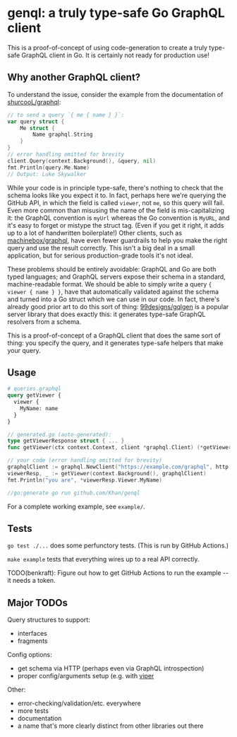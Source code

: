 # genql: a truly type-safe Go GraphQL client

This is a proof-of-concept of using code-generation to create a truly type-safe GraphQL client in Go.  It is certainly not ready for production use!

## Why another GraphQL client?

To understand the issue, consider the example from the documentation of [shurcooL/graphql](https://github.com/shurcooL/graphql/):
```go
// to send a query `{ me { name } }`:
var query struct {
	Me struct {
		Name graphql.String
	}
}
// error handling omitted for brevity
client.Query(context.Background(), &query, nil)
fmt.Println(query.Me.Name)
// Output: Luke Skywalker
```
While your code is in principle type-safe, there's nothing to check that the schema looks like you expect it to.  In fact, perhaps here we're querying the GitHub API, in which the field is called `viewer`, not `me`, so this query will fail.  Even more common than misusing the name of the field is mis-capitalizing it: the GraphQL convention is `myUrl` whereas the Go convention is `MyURL`, and it's easy to forget or mistype the struct tag.  (Even if you get it right, it adds up to a lot of handwritten boilerplate!)  Other clients, such as [machinebox/graphql](https://github.com/machinebox/graphql), have even fewer guardrails to help you make the right query and use the result correctly.  This isn't a big deal in a small application, but for serious production-grade tools it's not ideal.

These problems should be entirely avoidable: GraphQL and Go are both typed languages; and GraphQL servers expose their schema in a standard, machine-readable format.  We should be able to simply write a query `{ viewer { name } }`, have that automatically validated against the schema and turned into a Go struct which we can use in our code.  In fact, there's already good prior art to do this sort of thing: [99designs/gqlgen](https://github.com/99designs/gqlgen) is a popular server library that does exactly this: it generates type-safe GraphQL resolvers from a schema.

This is a proof-of-concept of a GraphQL client that does the same sort of thing: you specify the query, and it generates type-safe helpers that make your query.

## Usage

```graphql
# queries.graphql
query getViewer {
  viewer {
    MyName: name
  }
}
```

```go
// generated.go (auto-generated):
type getViewerResponse struct { ... }
func getViewer(ctx context.Context, client *graphql.Client) (*getViewerResponse, error) { ... }

// your code (error handling omitted for brevity)
graphqlClient := graphql.NewClient("https://example.com/graphql", http.DefaultClient)
viewerResp, _ := getViewer(context.Background(), graphqlClient)
fmt.Println("you are", *viewerResp.Viewer.MyName)

//go:generate go run github.com/Khan/genql
```

For a complete working example, see `example/`.

## Tests

`go test ./...` does some perfunctory tests.  (This is run by GitHub Actions.)

`make example` tests that everything wires up to a real API correctly.

TODO(benkraft): Figure out how to get GitHub Actions to run the example -- it needs a token.

## Major TODOs

Query structures to support:
- interfaces
- fragments

Config options:
- get schema via HTTP (perhaps even via GraphQL introspection)
- proper config/arguments setup (e.g. with [viper](https://github.com/spf13/viper)

Other:
- error-checking/validation/etc. everywhere
- more tests
- documentation
- a name that's more clearly distinct from other libraries out there
